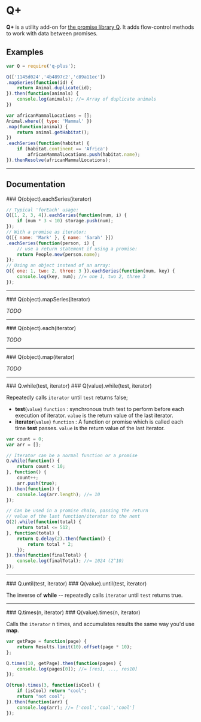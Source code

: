 # Q+

**Q+** is a utility add-on for [the promise library Q](https://github.com/kriskowal/q). It adds flow-control methods to work with data between promises.

## Examples

```js
var Q = require('q-plus');

Q(['1145d024','4b4897c2','c89a11ec'])
.mapSeries(function(id) {
    return Animal.duplicate(id);
}).then(function(animals) {
    console.log(animals); //= Array of duplicate animals
})

var africanMammalLocations = [];
Animal.where({ type: 'Mammal' })
.map(function(animal) {
    return animal.getHabitat();
})
.eachSeries(function(habitat) {
    if (habitat.continent == 'Africa')
        africanMammalLocations.push(habitat.name);
}).thenResolve(africanMammalLocations);
```

---------------------------------------
## Documentation

<a name="eachSeries" />
### Q(object).eachSeries(iterator)

```js
// Typical 'forEach' usage:
Q([1, 2, 3, 4]).eachSeries(function(num, i) {
    if (num * 3 < 10) storage.push(num);
});
// With a promise as iterator:
Q([{ name: 'Mark' }, { name: 'Sarah' }])
.eachSeries(function(person, i) {
    // use a return statement if using a promise:
    return People.new(person.name); 
});
// Using an object instead of an array:
Q({ one: 1, two: 2, three: 3 }).eachSeries(function(num, key) {
    console.log(key, num); //= one 1, two 2, three 3
});
```

---------------------------------------
<a name="mapSeries" />
### Q(object).mapSeries(iterator)

*TODO*

---------------------------------------
<a name="map" />
### Q(object).each(iterator)

*TODO*

---------------------------------------
<a name="map" />
### Q(object).map(iterator)

*TODO*

---------------------------------------
<a name="while" />
### Q.while(test, iterator)
### Q(value).while(test, iterator)

Repeatedly calls `iterator` until `test` returns false;

* **test**(`value`) `function` : synchronous truth test to perform before each execution of iterator. `value` is the return value of the last iterator.
* **iterator**(`value`) `function` : A function or promise which is called each time **test** passes. `value` is the return value of the last iterator.

```js
var count = 0;
var arr = [];

// Iterator can be a normal function or a promise
Q.while(function() {
    return count < 10;
}, function() {
    count++;
    arr.push(true);
}).then(function() {
    console.log(arr.length); //= 10
});

// Can be used in a promise chain, passing the return
// value of the last function/iterator to the next
Q(2).while(function(total) {
    return total <= 512;
}, function(total) {
    return Q.delay(2).then(function() {
        return total * 2;
    });
}).then(function(finalTotal) {
    console.log(finalTotal); //= 1024 (2^10)
});
```

---------------------------------------
<a name="until" />
### Q.until(test, iterator)
### Q(value).until(test, iterator)

The inverse of **while** -- repeatedly calls `iterator` until `test` returns true.

---------------------------------------
<a name="times" />
### Q.times(n, iterator)
### Q(value).times(n, iterator)

Calls the `iterator` n times, and accumulates results the same way you'd use  **map**.

```js
var getPage = function(page) {
    return Results.limit(10).offset(page * 10);
};

Q.times(10, getPage).then(function(pages) {
    console.log(pages[0]); //= [res1, ..., res10]
});

Q(true).times(3, function(isCool) {
    if (isCool) return "cool";
    return "not cool";
}).then(function(arr) {
    console.log(arr); //= ['cool','cool','cool']
});
```
